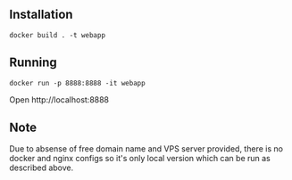 ## Installation

`docker build . -t webapp`

## Running

`docker run -p 8888:8888 -it webapp`

Open http://localhost:8888

## Note

Due to absense of free domain name and VPS server provided, there is no docker and nginx configs so it's only local version which can be run as described above.
